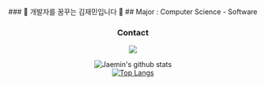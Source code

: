 <div align=center>
### 👋 개발자를 꿈꾸는 김재민입니다 👋
## Major : Computer Science - Software

<h3 align="center"> Contact </h3>
<p align="center">
  <a href="mailto:jaemkim01@hanyang.ac.kr"><img src="https://img.shields.io/badge/Gmail-d14836?style=flat-square&logo=Gmail&logoColor=white&link=wdh112139@gmail.com"/></a>
</p>

![Jaemin's github stats](https://github-readme-stats.vercel.app/api?username=Jaemin0730&show_icons=true&theme=radical)   
[![Top Langs](https://github-readme-stats.vercel.app/api/top-langs/?username=Jaemin0730&layout=compact&theme=dracula)](https://github.com/metleeha)
<br>
  
</div>
<!--
**Jaemin0730/Jaemin0730** is a ✨ _special_ ✨ repository because its `README.md` (this file) appears on your GitHub profile.

Here are some ideas to get you started:

- 🔭 I’m currently working on ...
- 🌱 I’m currently learning ...
- 👯 I’m looking to collaborate on ...
- 🤔 I’m looking for help with ...
- 💬 Ask me about ...
- 📫 How to reach me: ...
- 😄 Pronouns: ...
- ⚡ Fun fact: ...
-->
